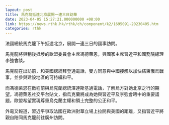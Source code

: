```yaml
---
layout: post
title: 馬克龍抵達北京展開一連三日訪華
date: 2023-04-05 15:27:21.000000000 +08:00
link: https://news.rthk.hk/rthk/ch/component/k2/1695091-20230405.htm
categories: rthk
---
```


法國總統馬克龍下午抵達北京，展開一連三日的國事訪問。

馬克龍將與稍後抵埗的歐盟委員會主席馮德萊恩，與國家主席習近平和國務院總理李強會談。

馬克龍在出訪前，和美國總統拜登通電話，雙方同意與中國接觸以加快結束俄烏戰事，並參與建設地區的可持續和平。

而馮德萊恩在啟程前與烏克蘭總統澤連斯基通電話，了解烏方對她北京之行的期望。馮德萊恩社交平台貼文，指烏克蘭將成為她與習近平及李強會晤中的重要議題，歐盟希望實現尊重烏克蘭主權和領土完整的公正和平。

外電又報道，習近平爭取法國在歐洲對華立場上拉開與美國的距離，又指習近平將親自陪同馬克龍前往廣州訪問。
